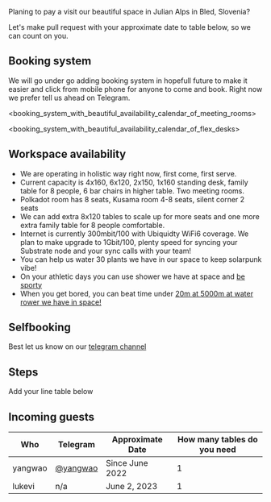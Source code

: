 Planing to pay a visit our beautiful space in Julian Alps in Bled, Slovenia? 

Let's make pull request with your approximate date to table below, so we can count on you. 

Booking system 
---
We will go under go adding booking system in hopefull future to make it easier and click from mobile phone for anyone to come and book. 
Right now we prefer tell us ahead on Telegram.


<booking_system_with_beautiful_availability_calendar_of_meeting_rooms>


<booking_system_with_beautiful_availability_calendar_of_flex_desks>


Workspace availability
---
- We are operating in holistic way right now, first come, first serve. 
- Current capacity is 4x160, 6x120, 2x150, 1x160 standing desk, family table for 8 people, 6 bar chairs in higher table.
Two meeting rooms. 
- Polkadot room has 8 seats, Kusama room 4-8 seats, silent corner 2 seats
- We can add extra 8x120 tables to scale up for more seats and one more extra family table for 8 people comfortable.
- Internet is currently 300mbit/100 with Ubiquidty WiFi6 coverage. We plan to make upgrade to 1Gbit/100, plenty speed for syncing your Substrate node and your sync calls with your team!
- You can help us water 30 plants we have in our space to keep solarpunk vibe!
- On your athletic days you can use shower we have at space and [be sporty](./sports-activities-around-bled.md)
- When you get bored, you can beat time under [20m at 5000m at water rower we have in space!](./amenities-in-coworking-space.md)


Selfbooking
---
Best let us know on our [telegram channel](./contact.md)

Steps
---
Add your line table below

Incoming guests
---

| Who | Telegram | Approximate Date | How many tables do you need | 
| --- | --- | --- | --- |
| yangwao | [@yangwao](https://t.me/@yangwao) | Since June 2022 | 1 | 
| lukevi | n/a | June 2, 2023 | 1 | 


